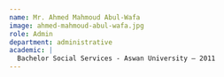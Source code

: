 ```yaml
---
name: Mr. Ahmed Mahmoud Abul-Wafa
image: ahmed-mahmoud-abul-wafa.jpg
role: Admin
department: administrative
academic: |
  Bachelor Social Services - Aswan University – 2011
---
```

